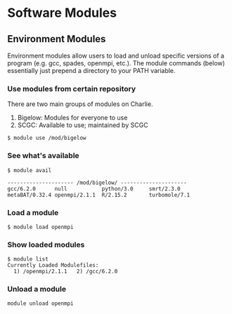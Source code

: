 # Software Modules

## Environment Modules

Environment modules allow users to load and unload specific versions of a program \(e.g. gcc, spades, openmpi, etc.\). The module commands \(below\) essentially just prepend a directory to your PATH variable.

### Use modules from certain repository

There are two main groups of modules on Charlie.

1. Bigelow: Modules for everyone to use
2. SCGC: Available to use; maintained by SCGC

`$ module use /mod/bigelow`

### See what's available

```text
$ module avail

--------------------- /mod/bigelow/ ---------------------
gcc/6.2.0      null           python/3.0     smrt/2.3.0
metaBAT/0.32.4 openmpi/2.1.1  R/2.15.2       turbomole/7.1
```

### Load a module

`$ module load openmpi`

### Show loaded modules

```text
$ module list
Currently Loaded Modulefiles:
  1) /openmpi/2.1.1   2) /gcc/6.2.0
```

### Unload a module

`module unload openmpi`

